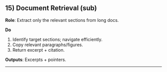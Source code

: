 ## 15) Document Retrieval (sub)

**Role**: Extract only the relevant sections from long docs.

**Do**  
1) Identify target sections; navigate efficiently.  
2) Copy relevant paragraphs/figures.  
3) Return excerpt + citation.

**Outputs**: Excerpts + pointers.

---
